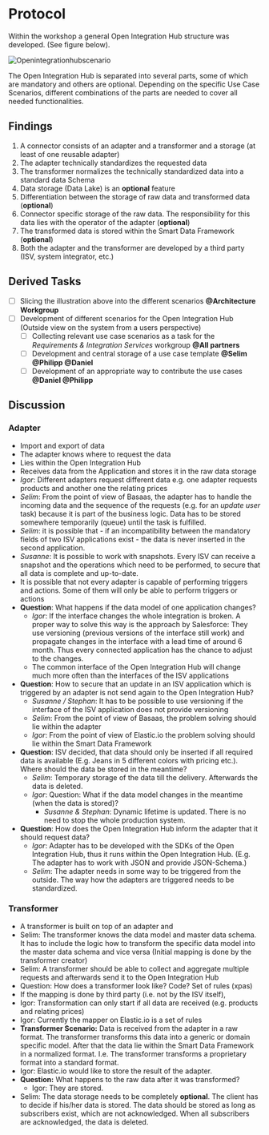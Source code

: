 # Protocol

Within the workshop a general Open Integration Hub structure was developed. (See figure below).

![Openintegrationhubscenario](https://github.com/openintegrationhub/Architecture/blob/master/Assets/IntegrationProcess.svg)

The Open Integration Hub is separated into several parts, some of which are mandatory and others are optional.
Depending on the specific Use Case Scenarios, different combinations of the parts are needed to cover all needed functionalities.

## Findings

1. A connector consists of an adapter and a transformer and a storage (at least of one reusable adapter)
2. The adapter technically standardizes the requested data
3. The transformer normalizes the technically standardized data into a standard data Schema
4. Data storage (Data Lake) is an **optional** feature
  1. Differentiation between the storage of raw data  and transformed data (**optional**)
  2. Connector specific storage of the raw data. The responsibility for this data lies with the operator of the adapter (**optional**)
  3. The transformed data is stored within the Smart Data Framework (**optional**)
5. Both the adapter and the transformer are developed by a third party (ISV, system integrator, etc.)

## Derived Tasks
- [ ] Slicing the illustration above into the different scenarios **@Architecture Workgroup**
- [ ] Development of different scenarios for the Open Integration Hub (Outside view on the system from a users perspective)
  - [ ] Collecting relevant use case scenarios as a task for the _Requirements & Integration Services_ workgroup **@All partners**
  - [ ] Development and central storage of a use case template **@Selim @Philipp @Daniel**
  - [ ] Development of an appropriate way to contribute the use cases **@Daniel @Philipp**

## Discussion
### Adapter
- Import and export of data
- The adapter knows where to request the data
- Lies within the Open Integration Hub
- Receives data from the Application and stores it in the raw data storage
- _Igor_: Different adapters request different data e.g. one adapter requests products and another one the relating prices
- _Selim_: From the point of view of Basaas, the adapter has to handle the incoming data and the sequence of the requests (e.g. for an _update user_ task) because it is part of the business logic. Data has to be stored somewhere temporarily (queue) until the task is fulfilled.  
- _Selim_: it is possible that - if an incompatibility between the mandatory fields of two ISV applications exist - the data is never inserted in the second application.
-  _Susanne_: It is possible to work with snapshots. Every ISV can receive a snapshot and the operations which need to be performed, to secure that all data is complete and up-to-date.
- It is possible that not every adapter is capable of performing triggers and actions. Some of them will only be able to perform triggers or actions
- **Question**: What happens if the data model of one application changes?
  - _Igor_: If the interface changes the whole integration is broken. A proper way to solve this way is the approach by Salesforce: They use versioning (previous versions of the interface still work) and propagate changes in the interface with a lead time of around 6 month. Thus every connected application has the chance to adjust to the changes.
  - The common interface of the Open Integration Hub will change much more often than the interfaces of the ISV applications
- **Question**: How to secure that an update in an ISV application which is triggered by an adapter is not send again to the Open Integration Hub?
  - _Susanne / Stephan_: It has to be possible to use versioning if the interface of the ISV application does not provide versioning
  - _Selim_: From the point of view of Basaas, the problem solving should lie within the adapter
  - _Igor_: From the point of view of Elastic.io the problem solving should lie within the Smart Data Framework
- **Question**: ISV decided, that data should only be inserted if all required data is available (E.g. Jeans in 5 different colors with pricing etc.). Where should the data be stored in the meantime?
  - _Selim_: Temporary storage of the data till the delivery. Afterwards the data is deleted.
  - _Igor_: Question: What if the data model changes in the meantime (when the data is stored)?
    - _Susanne & Stephan_: Dynamic lifetime is updated. There is no need to stop the whole production system.
- **Question**: How does the Open Integration Hub inform the adapter that it should request data?
  - _Igor_: Adapter has to be developed with the SDKs of the Open Integration Hub, thus it runs within the Open Integration Hub. (E.g. The adapter has to work with JSON and provide JSON-Schema.)
  - _Selim_: The adapter needs in some way to be triggered from the outside. The way how the adapters are triggered needs to be standardized.      



### Transformer
- A transformer is built on top of an adapter and
- Selim: The transformer knows the data model and master data schema. It has to include the logic how to transform the specific data model into the master data schema and vice versa (Initial mapping is done by the transformer creator)
- Selim: A transformer should be able to collect and aggregate multiple requests and afterwards send it to the Open Integration Hub
- Question: How does a transformer look like? Code? Set of rules (xpas)
- If the mapping is done by third party (i.e. not by the ISV itself),
- Igor: Transformation can only start if all data are received (e.g. products and relating prices)
- Igor: Currently the mapper on Elastic.io is a set of rules
- **Transformer Scenario:** Data is received from the adapter in a raw format. The transformer transforms this data into a generic or domain specific model. After that the data lie within the Smart Data Framework in a normalized format. I.e. The transformer transforms a proprietary format into a standard format.
- Igor: Elastic.io would like to store the result of the adapter.
- **Question:** What happens to the raw data after it was transformed?
    - Igor: They are stored.
- Selim: The data storage needs to be completely **optional**. The client has to decide if his/her data is stored. The data should be stored as long as subscribers exist, which are not acknowledged. When all subscribers are acknowledged, the data is deleted.
